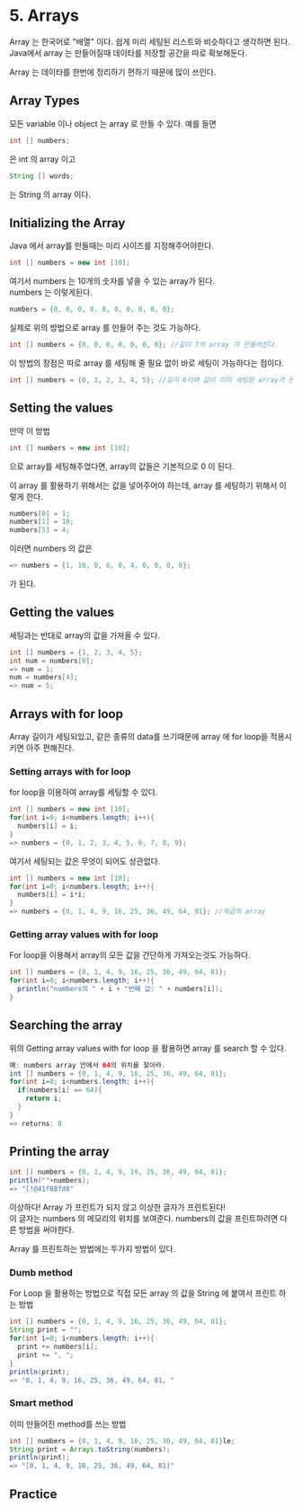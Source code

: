 # 5. Arrays

Array 는 한국어로 "배열" 이다. 쉽게 미리 세팅된 리스트와 비슷하다고 생각하면 된다.  
Java에서 array 는 만들어질때 데이타를 저장할 공간을 따로 확보해둔다.

Array 는 데이타를 한번에 정리하기 편하기 때문에 많이 쓰인다.

## Array Types

모든 variable 이나 object 는 array 로 만들 수 있다. 예를 들면
```java
int [] numbers;
```
은 int 의 array 이고
```java
String [] words;
```
는 String 의 array 이다.

## Initializing the Array

Java 에서 array를 만들때는 미리 사이즈를 지정해주어야한다.

```java
int [] numbers = new int [10];
```
여기서 numbers 는 10개의 숫자를 넣을 수 있는 array가 된다.  
numbers 는 이렇게된다.
```java
numbers = {0, 0, 0, 0, 0, 0, 0, 0, 0, 0};
```

실제로 위의 방법으로 array 를 만들어 주는 것도 가능하다.
```java
int [] numbers = {0, 0, 0, 0, 0, 0, 0}; //길이 7의 array 가 만들어진다.
```
이 방법의 장점은 따로 array 를 세팅해 줄 필요 없이 바로 세팅이 가능하다는 점이다.
```java
int [] numbers = {0, 1, 2, 3, 4, 5}; //길이 6이며 값이 미리 세팅된 array가 만들어진다.
```

## Setting the values

만약 이 방법
```java
int [] numbers = new int [10];
```
으로 array를 세팅해주었다면, array의 값들은 기본적으로 0 이 된다.

이 array 를 활용하기 위해서는 값을 넣어주어야 하는데, array 를 세팅하기 위해서 이렇게 한다.
```java
numbers[0] = 1;
numbers[1] = 10;
numbers[5] = 4;
```
이러면 numbers 의 값은
```java
=> numbers = {1, 10, 0, 0, 0, 4, 0, 0, 0, 0};
```
가 된다.

## Getting the values

세팅과는 반대로 array의 값을 가져올 수 있다.
```java
int [] numbers = {1, 2, 3, 4, 5};
int num = numbers[0];
=> num = 1;
num = numbers[4];
=> num = 5;
```

## Arrays with for loop

Array 길이가 세팅되있고, 같은 종류의 data를 쓰기때문에 array 에 for loop을 적용시키면 아주 편해진다.

### Setting arrays with for loop

for loop을 이용하여 array를 세팅할 수 있다.

```java
int [] numbers = new int [10];
for(int i=0; i<numbers.length; i++){
  numbers[i] = i;
}
=> numbers = {0, 1, 2, 3, 4, 5, 6, 7, 8, 9};
```

여기서 세팅되는 값은 무엇이 되어도 상관없다.
```java
int [] numbers = new int [10];
for(int i=0; i<numbers.length; i++){
  numbers[i] = i*i;
}
=> numbers = {0, 1, 4, 9, 16, 25, 36, 49, 64, 81}; //제곱의 array
```

### Getting array values with for loop

For loop을 이용해서 array의 모든 값을 간단하게 가져오는것도 가능하다.
```java
int [] numbers = {0, 1, 4, 9, 16, 25, 36, 49, 64, 81};
for(int i=0; i<numbers.length; i++){
  println("numbers의 " + i + "번째 값: " + numbers[i]);
}
```

## Searching the array

위의 Getting array values with for loop 을 활용하면 array 를 search 할 수 있다.
```java
예: numbers array 안에서 64의 위치를 찾아라.
int [] numbers = {0, 1, 4, 9, 16, 25, 36, 49, 64, 81};
for(int i=0; i<numbers.length; i++){
  if(numbers[i] == 64){
    return i;
  }
}
=> returns: 8
```

## Printing the array

```java
int [] numbers = {0, 1, 4, 9, 16, 25, 36, 49, 64, 81};
println(""+numbers);
=> "[!@41f88fd8"
```
이상하다! Array 가 프린트가 되지 않고 이상한 글자가 프린트된다!  
이 글자는 numbers 의 메모리의 위치를 보여준다. numbers의 값을 프린트하려면 다른 방법을 써야한다.

Array 를 프린트하는 방법에는 두가지 방법이 있다.

### Dumb method

For Loop 을 활용하는 방법으로 직접 모든 array 의 값을 String 에 붙여서 프린트 하는 방법
```java
int [] numbers = {0, 1, 4, 9, 16, 25, 36, 49, 64, 81};
String print = "";
for(int i=0; i<numbers.length; i++){
  print += numbers[i];
  print += ", ";
}
println(print);
=> "0, 1, 4, 9, 16, 25, 36, 49, 64, 81, "
```

### Smart method

이미 만들어진 method를 쓰는 방법
```java
int [] numbers = {0, 1, 4, 9, 16, 25, 36, 49, 64, 81}le;
String print = Arrays.toString(numbers);
println(print);
=> "[0, 1, 4, 9, 16, 25, 36, 49, 64, 81]"
```

## Practice
